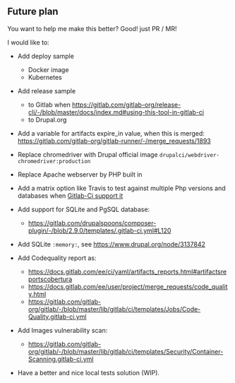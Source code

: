 ## Future plan

You want to help me make this better? Good! just PR / MR!

I would like to:

- Add deploy sample
  - Docker image
  - Kubernetes

- Add release sample
  - to Gitlab when https://gitlab.com/gitlab-org/release-cli/-/blob/master/docs/index.md#using-this-tool-in-gitlab-ci
  - to Drupal.org

- Add a variable for artifacts expire_in value, when this is merged:
https://gitlab.com/gitlab-org/gitlab-runner/-/merge_requests/1893

- Replace chromedriver with Drupal official image `drupalci/webdriver-chromedriver:production`

- Replace Apache webserver by PHP built in

- Add a matrix option like Travis to test against multiple Php versions and
databases when [Gitlab-Ci support it](https://gitlab.com/gitlab-org/gitlab/issues/23405)

- Add support for SQLite and PgSQL database:
  - https://gitlab.com/drupalspoons/composer-plugin/-/blob/2.9.0/templates/.gitlab-ci.yml#L120

- Add SQLite `:memory:`, see https://www.drupal.org/node/3137842

- Add Codequality report as:
  - https://docs.gitlab.com/ee/ci/yaml/artifacts_reports.html#artifactsreportscobertura
  - https://docs.gitlab.com/ee/user/project/merge_requests/code_quality.html
  - https://gitlab.com/gitlab-org/gitlab/-/blob/master/lib/gitlab/ci/templates/Jobs/Code-Quality.gitlab-ci.yml

- Add Images vulnerability scan:
  - https://gitlab.com/gitlab-org/gitlab/-/blob/master/lib/gitlab/ci/templates/Security/Container-Scanning.gitlab-ci.yml

- Have a better and nice local tests solution (WIP).
